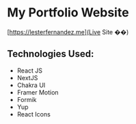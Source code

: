 # My Portfolio Website

[https://lesterfernandez.me](Live Site ��)

## Technologies Used:

- React JS
- NextJS
- Chakra UI
- Framer Motion
- Formik
- Yup
- React Icons
